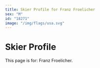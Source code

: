 ```yaml
---
title: Skier Profile for Franz Froelicher
sex: "M"
id: "18271"
image: "/img/flags/usa.svg" 
---
```


# Skier Profile

This page is for: Franz Froelicher.
    